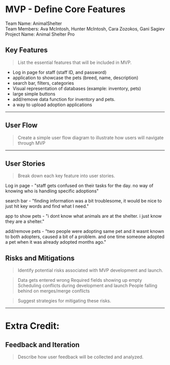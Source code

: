 # MVP \- Define Core Features

Team Name:  AnimalShelter  
Team Members: Ava McIntosh, Hunter McIntosh, Cara Zozokos, Gani Sagiev  
Project Name: Animal Shelter Pro

## Key Features

> List the essential features that will be included in MVP.  

- Log in page for staff (staff ID, and password)
- application to showcase the pets (breed, name, description)
- search bar, filters, categories
- Visual representation of databases (example: inventory, pets)
- large simple buttons
- add/remove data function for inventory and pets.
- a way to upload adoption applications

***

## User Flow

> Create a simple user flow diagram to illustrate how users will navigate through MVP


 ***

## User Stories

> Break down each key feature into user stories.

Log in page - "staff gets confused on their tasks for the day. no way of knowing who is handling specific adoptions"  

search bar - "finding information was a bit troublesome, it would be nice to just hit key words and find what I need."  

app to show pets - "i dont know what animals are at the shelter. i just know they are a shelter."  

add/remove pets - "two people were adopting same pet and it wasnt known to both adopters, caused a bit of a problem. and one time someone adopted a pet when it was already adopted months ago." 

## Risks and Mitigations

> Identify potential risks associated with MVP development and launch.

  > Data gets entered wrong
  > Required fields showing up empty
  > Scheduling conflicts during development and launch
  > People falling behind on merges/merge conflicts 


> Suggest strategies for mitigating these risks.

*** 

# Extra Credit:

## Feedback and Iteration

> Describe how user feedback will be collected and analyzed.
